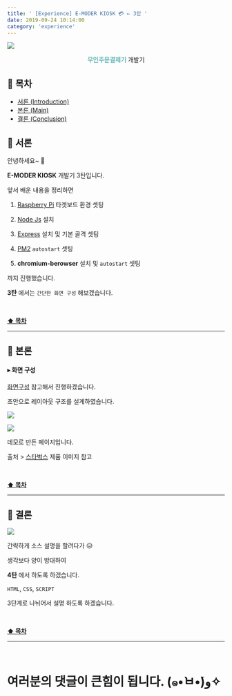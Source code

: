 ```yaml
---
title: ' [Experience] E-MODER KIOSK 💳 ▻ 3탄 '
date: 2019-09-24 10:14:00
category: 'experience'
---
```


![](./images/logo.png)

<center><strong style="color:#62B7B4">무인주문결제기</strong> 개발기</center>

## **💎 목차**

- [서론 (Introduction)](#-서론)
- [본론 (Main)](#-본론)
- [결론 (Conclusion)](#🥀-결론)

## **🌱 서론**

안녕하세요~ 👋

**E-MODER KIOSK** 개발기 3탄입니다.

앞서 배운 내용을 정리하면

1. [Raspberry Pi](https://www.raspberrypi.org/) 타겟보드 환경 셋팅

2. [Node Js](https://nodejs.org/ko/) 설치

3. [Express](https://www.raspberrypi.org/) 설치 및 기본 골격 셋팅

4. [PM2](http://pm2.keymetrics.io/docs/usage/startup/) `autostart` 셋팅

5. **chromium-berowser** 설치 및 `autostart` 셋팅

까지 진행했습니다.

**3탄** 에서는 `간단한 화면 구성` 해보겠습니다.

<br />

**[⬆ 목차](#-목차)**

---

## **🌹 본론**

#### **▸ 화면 구성**

[화면구성](https://ljlm0402.wixsite.com/kiosk/clients) 참고해서 진행하겠습니다.

초안으로 레이아웃 구조를 설계하였습니다.

![](./images/3/1.png)
<br />

![](./images/3/2.gif)
<br />

데모로 만든 페이지입니다.

출처 > [스타벅스](https://www.istarbucks.co.kr/menu/drink_list.do) 제품 이미지 참고

<br />

**[⬆ 목차](#-목차)**

---

## **🥀 결론**

![](./images/3/3.gif)
<br />

간략하게 소스 설명을 할려다가 😥

생각보다 양이 방대하여

**4탄** 에서 하도록 하겠습니다.

`HTML`, `CSS`, `SCRIPT`

3단계로 나뉘어서 설명 하도록 하겠습니다.

<br />

**[⬆ 목차](#-목차)**

---

<br />

# 여러분의 댓글이 큰힘이 됩니다. (๑•̀ㅂ•́)و✧
